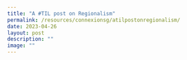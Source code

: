 ```yaml
---
title: "A #TIL post on Regionalism"
permalink: /resources/connexionsg/atilpostonregionalism/
date: 2023-04-26
layout: post
description: ""
image: ""
---
```

